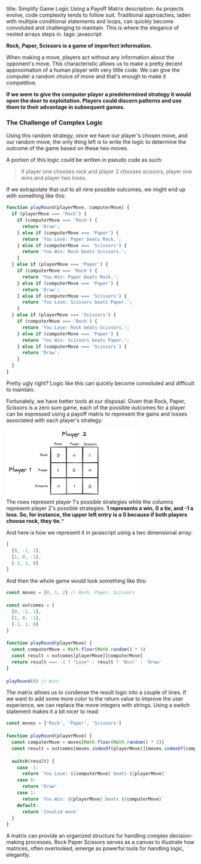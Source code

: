 title: Simplify Game Logic Using a Payoff Matrix
description: As projects evolve, code complexity tends to follow suit. Traditional approaches, laden with multiple conditional statements and loops, can quickly become convoluted and challenging to maintain. This is where the elegance of nested arrays steps in.
tags: javascript

**Rock, Paper, Scissors is a game of imperfect information.**

When making a move, players act without any information about the opponent's move. This characteristic allows us to make a pretty decent approximation of a human player with very little code. We can give the computer a random choice of move and that's enough to make it competitive.

**If we were to give the computer player a predetermined strategy it would open the door to exploitation. Players could discern patterns and use them to their advantage in subsequent games.**

### The Challenge of Complex Logic

Using this random strategy, once we have our player's chosen move, and our random move, the only thing left is to write the logic to determine the outcome of the game based on these two moves.

A portion of this logic could be written in pseudo code as such: 

>If player one chooses rock and player 2 chooses scissors, player one wins and player two loses.

If we extrapolate that out to all nine possible outcomes, we might end up with something like this:

```js
function playRound(playerMove, computerMove) {
  if (playerMove === 'Rock') {
    if (computerMove === 'Rock') {
      return 'Draw';
    } else if (computerMove === 'Paper') {
      return 'You Lose: Paper beats Rock.';
    } else if (computerMove === 'Scissors') {
      return 'You Win: Rock beats Scissors.';
    }
  } else if (playerMove === 'Paper') {
    if (computerMove === 'Rock') {
      return 'You Win: Paper beats Rock.';
    } else if (computerMove === 'Paper') {
      return 'Draw';
    } else if (computerMove === 'Scissors') {
      return 'You Lose: Scissors beats Paper.';
    }
  } else if (playerMove === 'Scissors') {
    if (computerMove === 'Rock') {
      return 'You Lose: Rock beats Scissors.';
    } else if (computerMove === 'Paper') {
      return 'You Win: Scissors beats Paper.';
    } else if (computerMove === 'Scissors') {
      return 'Draw';
    }
  } 
}
```

Pretty ugly right? Logic like this can quickly become convoluted and difficult to maintain.

Fortunately, we have better tools at our disposal. Given that Rock, Paper, Scissors is a zero sum game, each of the possible outcomes for a player can be expressed using a payoff matrix to represent the gains and losses associated with each player's strategy:

![Payoff Matrix](https://github.com/columk1/assets/blob/main/blog/payoff-matrix-m.png?raw=true)
   
The rows represent player 1's possible strategies while the columns represent player 2's possible strategies. **1 represents a win, 0 a tie, and -1 a loss. So, for instance, the upper left entry is a 0 because if both players choose rock, they tie.***

And here is how we represent it in javascript using a two dimensional array:

```js
[
  [0, -1, 1],
  [1, 0, -1],
  [-1, 1, 0]
]
```

And then the whole game would look something like this:
  
```js
const moves = [0, 1, 2] // Rock, Paper, Scissors

const outcomes = [
  [0, -1, 1],
  [1, 0, -1],
  [-1, 1, 0]
]

function playRound(playerMove) {
  const computerMove = Math.floor(Math.random() * 3)
  const result = outcomes[playerMove][computerMove]
  return result === -1 ? "Lose" : result ? 'Win!' : 'Draw'
}

playRound(0) // Win!
```

The matrix allows us to condense the result logic into a couple of lines. If we want to add some more color to the return value to improve the user experience, we can replace the move integers with strings. Using a switch statement makes it a bit nicer to read:
```js
const moves = ['Rock', 'Paper', 'Scissors']

function playRound(playerMove) {
  const computerMove = moves[Math.floor(Math.random() * 3)]
  const result = outcomes[moves.indexOf(playerMove)][moves.indexOf(computerMove)]

  switch(result) {
    case -1:
      return `You Lose: ${computerMove} beats ${playerMove}`
    case 0:
      return 'Draw'
    case 1: 
      return `You Win: ${playerMove} beats ${computerMove}` 
    default:
      return 'Invalid move'
  }
}
```
A matrix can provide an organized structure for handling complex decision-making processes. Rock Paper Scissors serves as a canvas to illustrate how matrices, often overlooked, emerge as powerful tools for handling logic, elegantly.